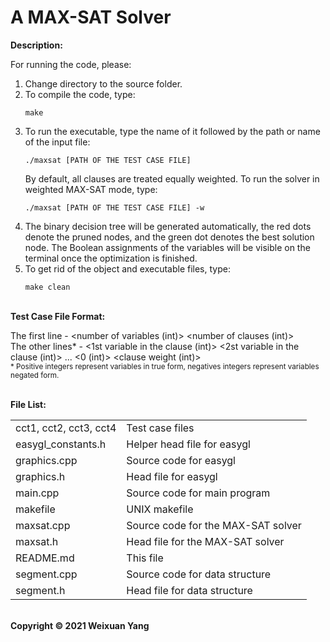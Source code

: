 # A MAX-SAT Solver
<b>Description:</b><br>

For running the code, please:
1) Change directory to the source folder.
2) To compile the code, type:
    ```console
    make
    ```
3) To run the executable, type the name of it followed by the path or name of the input file:
    ```console
    ./maxsat [PATH OF THE TEST CASE FILE]
    ```
   By default, all clauses are treated equally weighted. To run the solver in weighted MAX-SAT mode, type: 
    ```console
    ./maxsat [PATH OF THE TEST CASE FILE] -w
    ```
4) The binary decision tree will be generated automatically, the red dots denote the pruned nodes, and the green dot denotes the best solution node. The Boolean assignments of the variables will be visible on the terminal once the optimization is finished.
5) To get rid of the object and executable files, type:
    ```console
    make clean
    ```

<br><b>Test Case File Format:</b><br>

The first line - <number of variables (int)> <number of clauses (int)> <br>
The other lines\* - <1st variable in the clause (int)> <2st variable in the clause (int)> ... <0 (int)> <clause weight (int)> <br>
<sub>\* Positive integers represent variables in true form, negatives integers represent variables negated form.</sub>

<br><b>File List:</b><br>

<table border="0">
    <tr>
        <td>cct1, cct2, cct3, cct4</td>
        <td>Test case files</td>
    </tr>
    <tr>
        <td>easygl_constants.h</td>
        <td>Helper head file for easygl</td>
    </tr>
    <tr>
        <td>graphics.cpp</td>
        <td>Source code for easygl</td>
    </tr>
    <tr>
        <td>graphics.h</td>
        <td>Head file for easygl</td>
    </tr>
    <tr>
        <td>main.cpp</td>
        <td>Source code for main program</td>
    </tr>
    <tr>
        <td>makefile</td>
        <td>UNIX makefile</td>
    </tr>
    <tr>
        <td>maxsat.cpp</td>
        <td>Source code for the MAX-SAT solver</td>
    </tr>
    <tr>
        <td>maxsat.h</td>
        <td>Head file for the MAX-SAT solver</td>
    </tr>
    <tr>
        <td>README.md</td>
        <td>This file</td>
    </tr>
    <tr>
        <td>segment.cpp</td>
        <td>Source code for data structure</td>
    </tr>
    <tr>
        <td>segment.h</td>
        <td>Head file for data structure</td>
    </tr>
</table>


<br><b>Copyright © 2021 Weixuan Yang</b>
